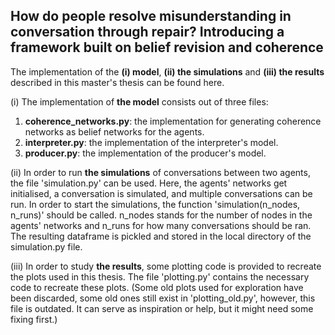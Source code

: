 ## How do people resolve misunderstanding in conversation through repair? Introducing a framework built on belief revision and coherence

The implementation of the **(i) model**, **(ii) the simulations** and **(iii) the results** described in this master's thesis can be found here.

(i) The implementation of **the model** consists out of three files:
1. **coherence_networks.py**: the implementation for generating coherence networks as belief networks for the agents.
2. **interpreter.py**: the implementation of the interpreter's model.
3. **producer.py**: the implementation of the producer's model.

(ii) In order to run **the simulations** of conversations between two agents, the file 'simulation.py' can be used. Here, the agents' networks get initialised, a conversation is simulated, and multiple conversations can be run. In order to start the simulations, the function 'simulation(n_nodes, n_runs)' should be called. n_nodes stands for the number of nodes in the agents' networks and n_runs for how many conversations should be ran. The resulting dataframe is pickled and stored in the local directory of the simulation.py file.

(iii) In order to study **the results**, some plotting code is provided to recreate the plots used in this thesis. The file 'plotting.py' contains the necessary code to recreate these plots. 
(Some old plots used for exploration have been discarded, some old ones still exist in 'plotting_old.py', however, this file is outdated. It can serve as inspiration or help, but it might need some fixing first.)
